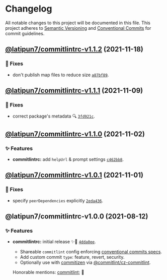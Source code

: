 # Changelog

All notable changes to this project will be documented in this file.
This project adheres to [Semantic Versioning](https://semver.org) and [Conventional Commits](https://www.conventionalcommits.org) for commit guidelines.

## [@latipun7/commitlintrc-v1.1.2](https://github.com/latipun7/library/compare/@latipun7/commitlintrc@1.1.1...@latipun7/commitlintrc@1.1.2) (2021-11-18)

### 🐛 Fixes

- don't publish map files to reduce size [`a87bf89`](https://github.com/latipun7/library/commit/a87bf8975dd4ec38937ba2bde436a0ccc9bb8b49).

## [@latipun7/commitlintrc-v1.1.1](https://github.com/latipun7/library/compare/@latipun7/commitlintrc@1.1.0...@latipun7/commitlintrc@1.1.1) (2021-11-09)

### 🐛 Fixes

- correct package's metadata 🔍 [`3fd921c`](https://github.com/latipun7/library/commit/3fd921c1ab4c198d9c7fad23565574a5b08992b5).

## [@latipun7/commitlintrc-v1.1.0](https://github.com/latipun7/library/compare/@latipun7/commitlintrc@1.0.1...@latipun7/commitlintrc@1.1.0) (2021-11-02)

### ✨ Features

- **commitlintrc:** add `helpUrl` & prompt settings [`c462bb8`](https://github.com/latipun7/library/commit/c462bb805199aeebb01d3e8b5b4dc640ad2f8ecd).

## [@latipun7/commitlintrc-v1.0.1](https://github.com/latipun7/library/compare/@latipun7/commitlintrc@1.0.0...@latipun7/commitlintrc@1.0.1) (2021-11-01)

### 🐛 Fixes

- specify `peerDependencies` explicitly [`2eda436`](https://github.com/latipun7/library/commit/2eda43686d003cd34129d121fbac08de770f6a63).

## @latipun7/commitlintrc-v1.0.0 (2021-08-12)

### ✨ Features

- **commitlintrc:** initial release ✨🚀 [`4dda0ee`](https://github.com/latipun7/library/commit/4dda0ee4baba4d79a39f6758197ed3d28defc640).

  - Shareable `commitlint` config enforcing [conventional commits specs](https://www.conventionalcommits.org/en/v1.0.0/#specification).
  - Add custom commit `type`: feature, revert, security.
  - Optionally use with [commitizen](https://github.com/commitizen/cz-cli)
    via [@commitlint/cz-commitlint](https://github.com/conventional-changelog/commitlint/tree/master/%40commitlint/cz-commitlint).

  Honorable mentions: [commitlint](https://github.com/commitlint); 💖
